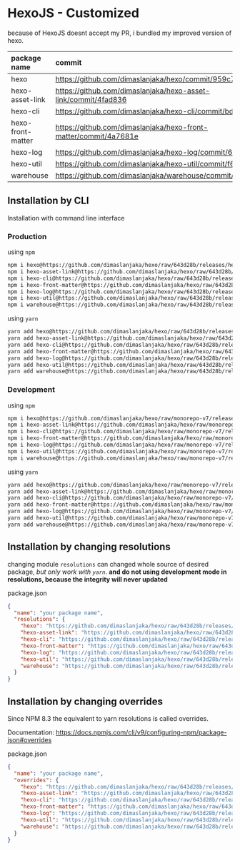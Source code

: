 # HexoJS - Customized
because of HexoJS doesnt accept my PR, i bundled my improved version of hexo.

| package name | commit |
| :--- | :--- | 
| hexo | https://github.com/dimaslanjaka/hexo/commit/959c7d58 | 
| hexo-asset-link | https://github.com/dimaslanjaka/hexo-asset-link/commit/4fad836 | 
| hexo-cli | https://github.com/dimaslanjaka/hexo-cli/commit/bd319fd | 
| hexo-front-matter | https://github.com/dimaslanjaka/hexo-front-matter/commit/4a7681e | 
| hexo-log | https://github.com/dimaslanjaka/hexo-log/commit/6494294 | 
| hexo-util | https://github.com/dimaslanjaka/hexo-util/commit/f64a2ab | 
| warehouse | https://github.com/dimaslanjaka/warehouse/commit/187c5d3 | 

## Installation by CLI
Installation with command line interface

### Production

using `npm`
```bash
npm i hexo@https://github.com/dimaslanjaka/hexo/raw/643d28b/releases/hexo.tgz
npm i hexo-asset-link@https://github.com/dimaslanjaka/hexo/raw/643d28b/releases/hexo-asset-link.tgz
npm i hexo-cli@https://github.com/dimaslanjaka/hexo/raw/643d28b/releases/hexo-cli.tgz
npm i hexo-front-matter@https://github.com/dimaslanjaka/hexo/raw/643d28b/releases/hexo-front-matter.tgz
npm i hexo-log@https://github.com/dimaslanjaka/hexo/raw/643d28b/releases/hexo-log.tgz
npm i hexo-util@https://github.com/dimaslanjaka/hexo/raw/643d28b/releases/hexo-util.tgz
npm i warehouse@https://github.com/dimaslanjaka/hexo/raw/643d28b/releases/warehouse.tgz
```

using `yarn`
```bash
yarn add hexo@https://github.com/dimaslanjaka/hexo/raw/643d28b/releases/hexo.tgz
yarn add hexo-asset-link@https://github.com/dimaslanjaka/hexo/raw/643d28b/releases/hexo-asset-link.tgz
yarn add hexo-cli@https://github.com/dimaslanjaka/hexo/raw/643d28b/releases/hexo-cli.tgz
yarn add hexo-front-matter@https://github.com/dimaslanjaka/hexo/raw/643d28b/releases/hexo-front-matter.tgz
yarn add hexo-log@https://github.com/dimaslanjaka/hexo/raw/643d28b/releases/hexo-log.tgz
yarn add hexo-util@https://github.com/dimaslanjaka/hexo/raw/643d28b/releases/hexo-util.tgz
yarn add warehouse@https://github.com/dimaslanjaka/hexo/raw/643d28b/releases/warehouse.tgz

```

### Development

using `npm`
```bash
npm i hexo@https://github.com/dimaslanjaka/hexo/raw/monorepo-v7/releases/hexo.tgz
npm i hexo-asset-link@https://github.com/dimaslanjaka/hexo/raw/monorepo-v7/releases/hexo-asset-link.tgz
npm i hexo-cli@https://github.com/dimaslanjaka/hexo/raw/monorepo-v7/releases/hexo-cli.tgz
npm i hexo-front-matter@https://github.com/dimaslanjaka/hexo/raw/monorepo-v7/releases/hexo-front-matter.tgz
npm i hexo-log@https://github.com/dimaslanjaka/hexo/raw/monorepo-v7/releases/hexo-log.tgz
npm i hexo-util@https://github.com/dimaslanjaka/hexo/raw/monorepo-v7/releases/hexo-util.tgz
npm i warehouse@https://github.com/dimaslanjaka/hexo/raw/monorepo-v7/releases/warehouse.tgz
```

using `yarn`
```bash
yarn add hexo@https://github.com/dimaslanjaka/hexo/raw/monorepo-v7/releases/hexo.tgz
yarn add hexo-asset-link@https://github.com/dimaslanjaka/hexo/raw/monorepo-v7/releases/hexo-asset-link.tgz
yarn add hexo-cli@https://github.com/dimaslanjaka/hexo/raw/monorepo-v7/releases/hexo-cli.tgz
yarn add hexo-front-matter@https://github.com/dimaslanjaka/hexo/raw/monorepo-v7/releases/hexo-front-matter.tgz
yarn add hexo-log@https://github.com/dimaslanjaka/hexo/raw/monorepo-v7/releases/hexo-log.tgz
yarn add hexo-util@https://github.com/dimaslanjaka/hexo/raw/monorepo-v7/releases/hexo-util.tgz
yarn add warehouse@https://github.com/dimaslanjaka/hexo/raw/monorepo-v7/releases/warehouse.tgz

```

## Installation by changing resolutions
changing module `resolutions` can changed whole source of desired package, _but only work with `yarn`_. **and do not using development mode in resolutions, because the integrity will never updated**

package.json
```json
{
  "name": "your package name",
  "resolutions": {
    "hexo": "https://github.com/dimaslanjaka/hexo/raw/643d28b/releases/hexo.tgz",
    "hexo-asset-link": "https://github.com/dimaslanjaka/hexo/raw/643d28b/releases/hexo-asset-link.tgz",
    "hexo-cli": "https://github.com/dimaslanjaka/hexo/raw/643d28b/releases/hexo-cli.tgz",
    "hexo-front-matter": "https://github.com/dimaslanjaka/hexo/raw/643d28b/releases/hexo-front-matter.tgz",
    "hexo-log": "https://github.com/dimaslanjaka/hexo/raw/643d28b/releases/hexo-log.tgz",
    "hexo-util": "https://github.com/dimaslanjaka/hexo/raw/643d28b/releases/hexo-util.tgz",
    "warehouse": "https://github.com/dimaslanjaka/hexo/raw/643d28b/releases/warehouse.tgz"
  }
}
```

## Installation by changing overrides

Since NPM 8.3 the equivalent to yarn resolutions is called overrides.

Documentation: https://docs.npmjs.com/cli/v9/configuring-npm/package-json#overrides

package.json
```json
{
  "name": "your package name",
  "overrides": {
    "hexo": "https://github.com/dimaslanjaka/hexo/raw/643d28b/releases/hexo.tgz",
    "hexo-asset-link": "https://github.com/dimaslanjaka/hexo/raw/643d28b/releases/hexo-asset-link.tgz",
    "hexo-cli": "https://github.com/dimaslanjaka/hexo/raw/643d28b/releases/hexo-cli.tgz",
    "hexo-front-matter": "https://github.com/dimaslanjaka/hexo/raw/643d28b/releases/hexo-front-matter.tgz",
    "hexo-log": "https://github.com/dimaslanjaka/hexo/raw/643d28b/releases/hexo-log.tgz",
    "hexo-util": "https://github.com/dimaslanjaka/hexo/raw/643d28b/releases/hexo-util.tgz",
    "warehouse": "https://github.com/dimaslanjaka/hexo/raw/643d28b/releases/warehouse.tgz"
  }
}
```